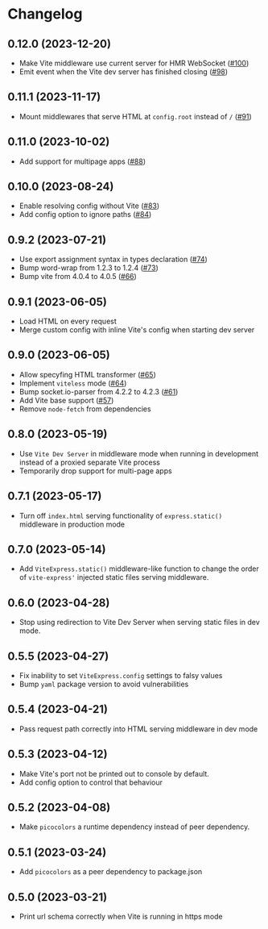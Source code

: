 # Changelog

## 0.12.0 (2023-12-20)

- Make Vite middleware use current server for HMR WebSocket ([#100](https://github.com/szymmis/vite-express/pull/100))
- Emit event when the Vite dev server has finished closing ([#98](https://github.com/szymmis/vite-express/pull/98))

## 0.11.1 (2023-11-17)

- Mount middlewares that serve HTML at `config.root` instead of `/` ([#91](https://github.com/szymmis/vite-express/pull/91))

## 0.11.0 (2023-10-02)

- Add support for multipage apps ([#88](https://github.com/szymmis/vite-express/pull/88))

## 0.10.0 (2023-08-24)

- Enable resolving config without Vite ([#83](https://github.com/szymmis/vite-express/pull/83))
- Add config option to ignore paths ([#84](https://github.com/szymmis/vite-express/pull/84))

## 0.9.2 (2023-07-21)

- Use export assignment syntax in types declaration ([#74](https://github.com/szymmis/vite-express/pull/73))
- Bump word-wrap from 1.2.3 to 1.2.4 ([#73](https://github.com/szymmis/vite-express/pull/73))
- Bump vite from 4.0.4 to 4.0.5 ([#66](https://github.com/szymmis/vite-express/pull/66))

## 0.9.1 (2023-06-05)

- Load HTML on every request
- Merge custom config with inline Vite's config when starting dev server

## 0.9.0 (2023-06-05)

- Allow specyfing HTML transformer ([#65](https://github.com/szymmis/vite-express/pull/65))
- Implement `viteless` mode ([#64](https://github.com/szymmis/vite-express/pull/64))
- Bump socket.io-parser from 4.2.2 to 4.2.3 ([#61](https://github.com/szymmis/vite-express/pull/61))
- Add Vite base support ([#57](https://github.com/szymmis/vite-express/pull/57))
- Remove `node-fetch` from dependencies

## 0.8.0 (2023-05-19)

- Use `Vite Dev Server` in middleware mode when running in development instead of a proxied separate Vite process
- Temporarily drop support for multi-page apps

## 0.7.1 (2023-05-17)

- Turn off `index.html` serving functionality of `express.static()` middleware in production mode

## 0.7.0 (2023-05-14)

- Add `ViteExpress.static()` middleware-like function to change the order of `vite-express'` injected static files serving middleware.

## 0.6.0 (2023-04-28)

- Stop using redirection to Vite Dev Server when serving static files in dev mode.

## 0.5.5 (2023-04-27)

- Fix inability to set `ViteExpress.config` settings to falsy values
- Bump `yaml` package version to avoid vulnerabilities

## 0.5.4 (2023-04-21)

- Pass request path correctly into HTML serving middleware in dev mode

## 0.5.3 (2023-04-12)

- Make Vite's port not be printed out to console by default.
- Add config option to control that behaviour

## 0.5.2 (2023-04-08)

- Make `picocolors` a runtime dependency instead of peer dependency.

## 0.5.1 (2023-03-24)

- Add `picocolors` as a peer dependency to package.json

## 0.5.0 (2023-03-21)

- Print url schema correctly when Vite is running in https mode

